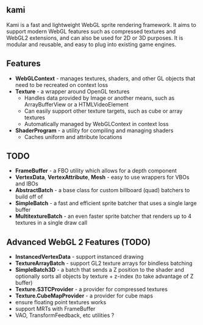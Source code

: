 ## kami

Kami is a fast and lightweight WebGL sprite rendering framework. It aims to support modern WebGL features such as compressed textures and WebGL2 extensions, and can also be used for 2D or 3D purposes. It is modular and reusable, and easy to plug into existing game engines.

## Features

- **WebGLContext** - manages textures, shaders, and other GL objects that need to be recreated on context loss
- **Texture** - a wrapper around OpenGL textures
	- Handles data provided by Image or another means, such as ArrayBufferView or a HTMLVideoElement
	- Can easily support other texture targets, such as cube or array textures
	- Automatically managed by WebGLContext in context loss
- **ShaderProgram** - a utility for compiling and managing shaders
	- Caches uniform and attribute locations

## TODO

- **FrameBuffer** - a FBO utility which allows for a depth component 
- **VertexData**, **VertexAttribute**, **Mesh** - easy to use wrappers for VBOs and IBOs
- **AbstractBatch** - a base class for custom billboard (quad) batchers to build off of
- **SimpleBatch** - a fast and efficient sprite batcher that uses a single large buffer
- **MultitextureBatch** - an even faster sprite batcher that renders up to 4 textures in a single draw call

## Advanced WebGL 2 Features (TODO)

- **InstancedVertexData** - support instanced drawing
- **TextureArrayBatch** - support GL2 texture arrays for bindless batching
- **SimpleBatch3D** - a batch that sends a Z position to the shader and optionally sorts all objects by texture + z-index (to take advantage of Z buffer)
- **Texture.S3TCProvider** - a provider for compressed textures
- **Texture.CubeMapProvider** - a provider for cube maps
- ensure floating point textures works 
- support MRTs with FrameBuffer
- VAO, TransformFeedback, etc utilities ?